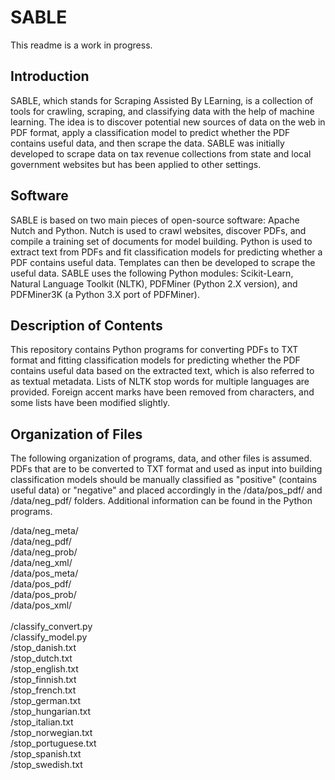 # SABLE

This readme is a work in progress.

## Introduction

SABLE, which stands for Scraping Assisted By LEarning, is a collection of tools for crawling, scraping, and classifying data with the help of machine learning.  The idea is to discover potential new sources of data on the web in PDF format, apply a classification model to predict whether the PDF contains useful data, and then scrape the data.  SABLE was initially developed to scrape data on tax revenue collections from state and local government websites but has been applied to other settings.

## Software

SABLE is based on two main pieces of open-source software: Apache Nutch and Python.  Nutch is used to crawl websites, discover PDFs, and compile a training set of documents for model building.  Python is used to extract text from PDFs and fit classification models for predicting whether a PDF contains useful data.  Templates can then be developed to scrape the useful data.  SABLE uses the following Python modules: Scikit-Learn, Natural Language Toolkit (NLTK), PDFMiner (Python 2.X version), and PDFMiner3K (a Python 3.X port of PDFMiner).

## Description of Contents

This repository contains Python programs for converting PDFs to TXT format and fitting classification models for predicting whether the PDF contains useful data based on the extracted text, which is also referred to as textual metadata.  Lists of NLTK stop words for multiple languages are provided.  Foreign accent marks have been removed from characters, and some lists have been modified slightly.

## Organization of Files

The following organization of programs, data, and other files is assumed.  PDFs that are to be converted to TXT format and used as input into building classification models should be manually classified as "positive" (contains useful data) or "negative" and placed accordingly in the /data/pos_pdf/ and /data/neg_pdf/ folders.  Additional information can be found in the Python programs. <br />

/data/neg_meta/ <br />
/data/neg_pdf/ <br />
/data/neg_prob/ <br />
/data/neg_xml/ <br />
/data/pos_meta/ <br />
/data/pos_pdf/ <br />
/data/pos_prob/ <br />
/data/pos_xml/ <br /> <br />
/classify_convert.py <br />
/classify_model.py <br />
/stop_danish.txt <br />
/stop_dutch.txt <br />
/stop_english.txt <br />
/stop_finnish.txt <br />
/stop_french.txt <br />
/stop_german.txt <br />
/stop_hungarian.txt <br />
/stop_italian.txt <br />
/stop_norwegian.txt <br />
/stop_portuguese.txt <br />
/stop_spanish.txt <br />
/stop_swedish.txt
